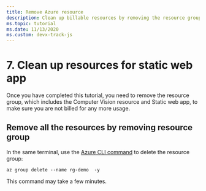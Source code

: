 ```yaml
---
title: Remove Azure resource
description: Clean up billable resources by removing the resource group with an Azure CLI command. 
ms.topic: tutorial
ms.date: 11/13/2020
ms.custom: devx-track-js
---
```


# 7. Clean up resources for static web app

Once you have completed this tutorial, you need to remove the resource group, which includes the Computer Vision resource and Static web app, to make sure you are not billed for any more usage. 

## Remove all the resources by removing resource group

In the same terminal, use the [Azure CLI command](/cli/azure/group#az_group_delete) to delete the resource group:

```azurecli
az group delete --name rg-demo  -y
```

This command may take a few minutes. 
